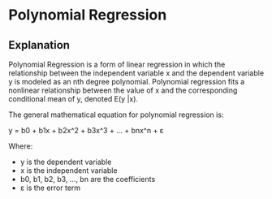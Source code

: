 # Polynomial Regression

## Explanation

Polynomial Regression is a form of linear regression in which the relationship between the independent variable x and the dependent variable y is modeled as an nth degree polynomial. Polynomial regression fits a nonlinear relationship between the value of x and the corresponding conditional mean of y, denoted E(y |x).

The general mathematical equation for polynomial regression is:

y = b0 + b1x + b2x^2 + b3x^3 + ... + bnx^n + ε

Where:
- y is the dependent variable
- x is the independent variable
- b0, b1, b2, b3, ..., bn are the coefficients
- ε is the error term

